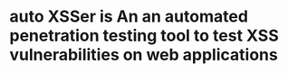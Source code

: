 # auto XSSer is An an automated penetration testing tool to test XSS vulnerabilities on web applications